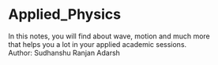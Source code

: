 # Applied_Physics
In this notes, you will find about wave, motion and much more <br> that helps you a lot in your applied academic sessions.<br>
Author: Sudhanshu Ranjan Adarsh
